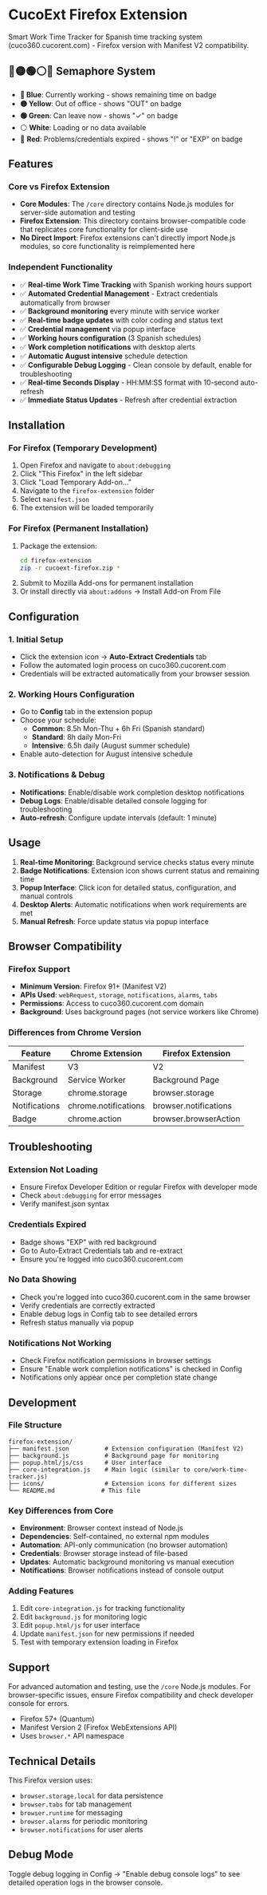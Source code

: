 # CucoExt Firefox Extension

Smart Work Time Tracker for Spanish time tracking system (cuco360.cucorent.com) - Firefox version with Manifest V2 compatibility.

## 🔵🟡🟢⚪🔴 Semaphore System
- **🔵 Blue**: Currently working - shows remaining time on badge
- **🟡 Yellow**: Out of office - shows "OUT" on badge  
- **🟢 Green**: Can leave now - shows "✓" on badge
- ⚪ **White**: Loading or no data available
- 🔴 **Red**: Problems/credentials expired - shows "!" or "EXP" on badge

## Features

### Core vs Firefox Extension
- **Core Modules**: The `/core` directory contains Node.js modules for server-side automation and testing
- **Firefox Extension**: This directory contains browser-compatible code that replicates core functionality for client-side use
- **No Direct Import**: Firefox extensions can't directly import Node.js modules, so core functionality is reimplemented here

### Independent Functionality
- ✅ **Real-time Work Time Tracking** with Spanish working hours support
- ✅ **Automated Credential Management** - Extract credentials automatically from browser
- ✅ **Background monitoring** every minute with service worker
- ✅ **Real-time badge updates** with color coding and status text
- ✅ **Credential management** via popup interface
- ✅ **Working hours configuration** (3 Spanish schedules)
- ✅ **Work completion notifications** with desktop alerts
- ✅ **Automatic August intensive** schedule detection
- ✅ **Configurable Debug Logging** - Clean console by default, enable for troubleshooting
- ✅ **Real-time Seconds Display** - HH:MM:SS format with 10-second auto-refresh
- ✅ **Immediate Status Updates** - Refresh after credential extraction

## Installation

### For Firefox (Temporary Development)
1. Open Firefox and navigate to `about:debugging`
2. Click "This Firefox" in the left sidebar
3. Click "Load Temporary Add-on..."
4. Navigate to the `firefox-extension` folder
5. Select `manifest.json`
6. The extension will be loaded temporarily

### For Firefox (Permanent Installation)
1. Package the extension:
   ```bash
   cd firefox-extension
   zip -r cucoext-firefox.zip *
   ```
2. Submit to Mozilla Add-ons for permanent installation
3. Or install directly via `about:addons` → Install Add-on From File

## Configuration

### 1. Initial Setup
- Click the extension icon → **Auto-Extract Credentials** tab
- Follow the automated login process on cuco360.cucorent.com
- Credentials will be extracted automatically from your browser session

### 2. Working Hours Configuration
- Go to **Config** tab in the extension popup
- Choose your schedule:
  - **Common**: 8.5h Mon-Thu + 6h Fri (Spanish standard)
  - **Standard**: 8h daily Mon-Fri
  - **Intensive**: 6.5h daily (August summer schedule)
- Enable auto-detection for August intensive schedule

### 3. Notifications & Debug
- **Notifications**: Enable/disable work completion desktop notifications
- **Debug Logs**: Enable/disable detailed console logging for troubleshooting
- **Auto-refresh**: Configure update intervals (default: 1 minute)

## Usage

1. **Real-time Monitoring**: Background service checks status every minute
2. **Badge Notifications**: Extension icon shows current status and remaining time
3. **Popup Interface**: Click icon for detailed status, configuration, and manual controls
4. **Desktop Alerts**: Automatic notifications when work requirements are met
5. **Manual Refresh**: Force update status via popup interface

## Browser Compatibility

### Firefox Support
- **Minimum Version**: Firefox 91+ (Manifest V2)
- **APIs Used**: `webRequest`, `storage`, `notifications`, `alarms`, `tabs`
- **Permissions**: Access to cuco360.cucorent.com domain
- **Background**: Uses background pages (not service workers like Chrome)

### Differences from Chrome Version
| Feature | Chrome Extension | Firefox Extension |
|---------|------------------|-------------------|
| Manifest | V3 | V2 |
| Background | Service Worker | Background Page |
| Storage | chrome.storage | browser.storage |
| Notifications | chrome.notifications | browser.notifications |
| Badge | chrome.action | browser.browserAction |

## Troubleshooting

### Extension Not Loading
- Ensure Firefox Developer Edition or regular Firefox with developer mode
- Check `about:debugging` for error messages
- Verify manifest.json syntax

### Credentials Expired
- Badge shows "EXP" with red background
- Go to Auto-Extract Credentials tab and re-extract
- Ensure you're logged into cuco360.cucorent.com

### No Data Showing
- Check you're logged into cuco360.cucorent.com in the same browser
- Verify credentials are correctly extracted
- Enable debug logs in Config tab to see detailed errors
- Refresh status manually via popup

### Notifications Not Working
- Check Firefox notification permissions in browser settings
- Ensure "Enable work completion notifications" is checked in Config
- Notifications only appear once per completion state change

## Development

### File Structure
```
firefox-extension/
├── manifest.json          # Extension configuration (Manifest V2)
├── background.js          # Background page for monitoring
├── popup.html/js/css      # User interface
├── core-integration.js    # Main logic (similar to core/work-time-tracker.js)
├── icons/                 # Extension icons for different sizes
└── README.md             # This file
```

### Key Differences from Core
- **Environment**: Browser context instead of Node.js
- **Dependencies**: Self-contained, no external npm modules
- **Automation**: API-only communication (no browser automation)
- **Credentials**: Browser storage instead of file-based
- **Updates**: Automatic background monitoring vs manual execution
- **Notifications**: Browser notifications instead of console output

### Adding Features
1. Edit `core-integration.js` for tracking functionality
2. Edit `background.js` for monitoring logic
3. Edit `popup.html/js` for user interface
4. Update `manifest.json` for new permissions if needed
5. Test with temporary extension loading in Firefox

## Support

For advanced automation and testing, use the `/core` Node.js modules.
For browser-specific issues, ensure Firefox compatibility and check developer console for errors.

- Firefox 57+ (Quantum)
- Manifest Version 2 (Firefox WebExtensions API)
- Uses `browser.*` API namespace

## Technical Details

This Firefox version uses:
- `browser.storage.local` for data persistence
- `browser.tabs` for tab management
- `browser.runtime` for messaging
- `browser.alarms` for periodic monitoring
- `browser.notifications` for user alerts

## Debug Mode

Toggle debug logging in Config → "Enable debug console logs" to see detailed operation logs in the browser console.
